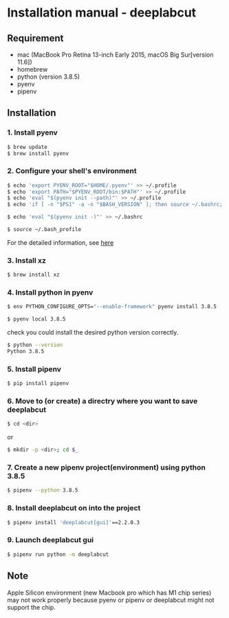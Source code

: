 # Installation manual - deeplabcut

## Requirement

- mac (MacBook Pro Retina 13-inch Early 2015, macOS Big Sur[version 11.6])
- homebrew
- python (version 3.8.5)
- pyenv
- pipenv

## Installation

### 1.  Install pyenv

```sh
$ brew update
$ brew install pyenv
```

### 2.  Configure your shell's environment

```sh
$ echo 'export PYENV_ROOT="$HOME/.pyenv"' >> ~/.profile
$ echo 'export PATH="$PYENV_ROOT/bin:$PATH"' >> ~/.profile
$ echo 'eval "$(pyenv init --path)"' >> ~/.profile
$ echo 'if [ -n "$PS1" -a -n "$BASH_VERSION" ]; then source ~/.bashrc; fi' >> ~/.profile

$ echo 'eval "$(pyenv init -)"' >> ~/.bashrc

$ source ~/.bash_profile
```

For the detailed information, see [here](https://github.com/pyenv/pyenv#basic-github-checkout)

### 3. Install xz

```sh
$ brew install xz
```

### 4. Install python in pyenv

```sh
$ env PYTHON_CONFIGURE_OPTS="--enable-framework" pyenv install 3.8.5

$ pyenv local 3.8.5
```

check you could install the desired python version correctly.

```sh
$ python --version
Python 3.8.5
```

### 5. Install pipenv

```sh
$ pip install pipenv
```

### 6. Move to (or create) a directry where you want to save deeplabcut

```sh
$ cd <dir>
```

or

```sh
$ mkdir -p <dir>; cd $_ 
```

### 7. Create a new pipenv project(environment) using python 3.8.5

```sh
$ pipenv --python 3.8.5
```

### 8. Install deeplabcut on into the project

```sh
$ pipenv install 'deeplabcut[gui]'==2.2.0.3
```

### 9. Launch deeplabcut gui

```sh
$ pipenv run python -m deeplabcut
```

## Note
Apple Silicon environment (new Macbook pro which has M1 chip series) may not work properly because pyenv or pipenv or deeplabcut might not support the chip.
